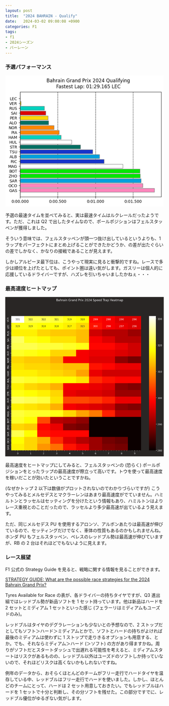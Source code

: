 ```yaml
---
layout: post
title:  "2024 BAHRAIN - Qualify"
date:   2024-03-02 09:00:08 +0900
categories: F1
tags:
- f1
- 2024シーズン
- バーレーン
---
```

### 予選パフォーマンス
![予選パフォーマンス][img01]

予選の最速タイムを並べてみると、実は最速タイムはルクレールだったようです。ただ、これは Q2 で出したタイムなので、ポールポジションはフェルスタッペンが獲得しました。

そういう意味では、フェルスタッペンが頭一つ抜け出しているというよりも、1 ラップをパーフェクトにまとめ上げることができたかどうか、の差が出たぐらいの差でしかなく、かなりの接戦であることが見えます。

しかしアルピーヌ最下位は、こうやって現実に見ると衝撃的ですね。レースで多少は順位を上げたとしても、ポイント圏は遠い気がします。ガスリーは個人的に応援しているドライバーですが、ハズレを引いちゃいましたかねぇ・・・


### 最高速度ヒートマップ
![ヒートマップ][img02]

最高速度をヒートマップにしてみると、フェルスタッペンの (恐らく) ポールポジションをとったラップの最高速度が際立って高いです。トウを使って最高速度を稼いだことが効いたということですかね。

(なぜかトップ 2 以下は数値がプロットされないのでわかりづらいですが) こうやってみるとメルセデスとマクラーレンはあまり最高速度がでていません。ハミルトンとラッセルはセッティングを分けたという情報もあり、ハミルトンはよりレース重視とのことだったので、ラッセルより多少最高速が出ているよう見えます。

ただ、同じメルセデス PU を使用するアロンソ、アルボンあたりは最高速が伸びているので、セッティングだけでなく、車体の性質もあるのかもしれませんね。ホンダ PU もフェルスタッペン、ペレスのレッドブル勢は最高速が伸びていますが、RB の 2 台はそれほどでもないように見えます。


### レース展望
F1 公式の Strategy Guide を見ると、戦略に関する情報を見ることができます。

[STRATEGY GUIDE: What are the possible race strategies for the 2024 Bahrain Grand Prix?][strategyguide]


Tyres Available for Race の表が、各ドライバーの持ちタイヤですが、Q3 進出組ではレッドブル勢が新品ソフトを 1 セット持っています。他は新品はハードを 2 セットとミディアム 1 セットといった感じ (フェラーリはミディアムもユーズドのみ)。

レッドブルはタイヤのデグラレーションも少ないとの予想なので、2 ストップだとしてもソフト＞ハード＞ミディアムとかで、ソフトとハードの持ちがよければ最後のミディアムは使わずに 1 ストップで走りきるオプションも用意する、とか。でも、それならミディアム＞ハード (＞ソフト) の方があり得ますかね。周りがソフトだとスタートダッシュで出遅れる可能性を考えると、ミディアムスタートはリスクがあるものの、レッドブル以外はユーズドのソフトしか持っていないので、それほどリスクは高くないかもしれないですね。

例年のデータから、おそらくほとんどのチームがフリー走行でハードタイヤを温存している中、レッドブルはフリー走行でハードを使いました。しかし、ほとんどのチームにとって、ハードは 2 セット用意しておきたい。でもレッドブルはハードを 1 セットで十分と判断し、その分ソフトを残せた。この部分ですでに、レッドブル優位がゆるぎない気がします。



[img01]:/assets/images/2024/ss-20240301-01.png
[img02]:/assets/images/2024/ss-20240301-02.png
[strategyguide]:https://www.formula1.com/en/latest/article.strategy-guide-what-are-the-possible-race-strategies-for-the-2024-bahrain.1NT25ROUaq4grnLyJmOojV.html